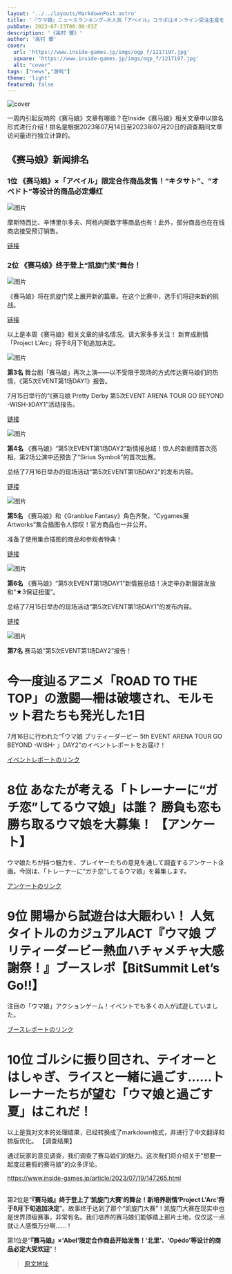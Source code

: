 ```yaml
---
layout: '../../layouts/MarkdownPost.astro'
title: '『ウマ娘』ニュースランキング―大人気「アベイル」コラボはオンライン受注生産を実施！“凱旋門賞”へ至る新シナリオも発表'
pubDate: 2023-07-23T00:00:03Z
description: '《高村 響》'
author: '高村 響'
cover:
  url: 'https://www.inside-games.jp/imgs/ogp_f/1217197.jpg'
  square: 'https://www.inside-games.jp/imgs/ogp_f/1217197.jpg'
  alt: "cover"
tags: ["news","游戏"]
theme: 'light'
featured: false
---
```


![cover](https://www.inside-games.jp/imgs/ogp_f/1217197.jpg)

一周内引起反响的《赛马娘》文章有哪些？在Inside《赛马娘》相关文章中以排名形式进行介绍！排名是根据2023年07月14日至2023年07月20日的调查期间文章访问量进行独立计算的。

## 《赛马娘》新闻排名

### 1位 《赛马娘》×「アベイル」限定合作商品发售！“キタサト”、“オペドト”等设计的商品必定爆红

![图片](https://www.inside-games.jp/imgs/zoom/1213965.jpg)

摩斯特西比、辛博里尔多夫、阿格内斯数字等商品也有！此外，部分商品也在在线商店接受预订销售。

[链接](https://www.inside-games.jp/article/2023/07/15/147208.html)

### 2位 《赛马娘》终于登上“凯旋门奖”舞台！

![图片](https://www.inside-games.jp/imgs/zoom/1216275.jpg)

《赛马娘》将在凯旋门奖上展开新的篇章。在这个比赛中，选手们将迎来新的挑战。

[链接](https://www.inside-games.jp/article/2023/07/16/147233.html)

以上是本周《赛马娘》相关文章的排名情况。请大家多多关注！
新育成剧情「Project L'Arc」将于8月下旬追加决定。

![图片](https://www.inside-games.jp/imgs/zoom/1216191.jpg)

**第3名** 舞台剧「赛马娘」再次上演——以不受限于现场的方式传达赛马娘们的热情，《第5次EVENT第1场DAY1》报告。

7月15日举行的“《赛马娘 Pretty Derby 第5次EVENT ARENA TOUR GO BEYOND -WISH-》DAY1”活动报告。

[链接](https://www.inside-games.jp/article/2023/07/16/147223.html)

![图片](https://www.inside-games.jp/imgs/zoom/1216288.jpg)

**第4名** 《赛马娘》“第5次EVENT第1场DAY2”新情报总结！惊人的新剧情首次亮相，第2场公演中还预告了“Sirius Symboli”的首次出赛。

总结了7月16日举办的现场活动“第5次EVENT第1场DAY2”的发布内容。

[链接](https://www.inside-games.jp/article/2023/07/16/147234.html)

![图片](https://www.inside-games.jp/imgs/zoom/1216496.jpg)

**第5名** 《赛马娘》和《Granblue Fantasy》角色齐聚，“Cygames展 Artworks”集合插图令人惊叹！官方商品也一并公开。

准备了使用集合插图的商品和参观者特典！

[链接](https://www.inside-games.jp/article/2023/07/18/147255.html)

![图片](https://www.inside-games.jp/imgs/zoom/1216154.jpg)

**第6名** 《赛马娘》“第5次EVENT第1场DAY1”新情报总结！决定举办新服装发放和“★3保证扭蛋”。

总结了7月15日举办的现场活动“第5次EVENT第1场DAY1”的发布内容。

[链接](https://www.inside-games.jp/article/2023/07/15/147220.html)

![图片](https://www.inside-games.jp/imgs/zoom/1216337.jpg)

**第7名** 赛马娘“第5次EVENT第1场DAY2”报告！
# 今一度辿るアニメ「ROAD TO THE TOP」の激闘―柵は破壊され、モルモット君たちも発光した1日

7月16日に行われた“「ウマ娘 プリティーダービー 5th EVENT ARENA TOUR GO BEYOND -WISH- 」DAY2”のイベントレポートをお届け！

[イベントレポートのリンク](https://www.inside-games.jp/article/2023/07/17/147239.html)

# 8位 あなたが考える「トレーナーに“ガチ恋”してるウマ娘」は誰？ 勝負も恋も勝ち取るウマ娘を大募集！ 【アンケート】

ウマ娘たちが持つ魅力を、プレイヤーたちの意見を通して調査するアンケート企画。今回は、「トレーナーに“ガチ恋”してるウマ娘」を募集します。

[アンケートのリンク](https://www.inside-games.jp/article/2023/07/18/147248.html)

# 9位 開場から試遊台は大賑わい！ 人気タイトルのカジュアルACT『ウマ娘 プリティーダービー熱血ハチャメチャ大感謝祭！』ブースレポ【BitSummit Let’s Go!!】

注目の「ウマ娘」アクションゲーム！イベントでも多くの人が試遊していました。

[ブースレポートのリンク](https://www.inside-games.jp/article/2023/07/16/147228.html)

# 10位 ゴルシに振り回され、テイオーとはしゃぎ、ライスと一緒に過ごす……トレーナーたちが望む「ウマ娘と過ごす夏」はこれだ！

以上是我对文本的处理结果，已经转换成了markdown格式，并进行了中文翻译和排版优化。
【调查结果】</div><br><p class="summary">通过玩家的意见调查，我们调查了赛马娘们的魅力。这次我们将介绍关于“想要一起度过暑假的赛马娘”的众多评论。</p><a class="link" target="_blank" rel="noopener noreferrer" href="https://www.inside-games.jp/article/2023/07/19/147265.html">https://www.inside-games.jp/article/2023/07/19/147265.html</a><br></div></section><br><p>第2位是“<b>『赛马娘』终于登上了‘凯旋门大赛’的舞台！新培养剧情‘Project L'Arc’将于8月下旬追加决定</b>”。故事终于达到了那个“凯旋门大赛”！凯旋门大赛在现实中也是世界顶级赛事，非常有名。我们培养的赛马娘们能够踏上那片土地，仅仅这一点就让人感慨万分啊……！</p><p>第1位是“<b>『赛马娘』×‘Abel’限定合作商品开始发售！‘北里’、‘Opédo’等设计的商品必定大受欢迎</b>”！

>[原文地址](https://www.inside-games.jp/article/2023/07/23/147342.html)  